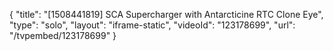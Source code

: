 {
    "title": "[1508441819] SCA Supercharger with Antarcticine   RTC Clone Eye",
    "type": "solo",
    "layout": "iframe-static",
    "videoId": "123178699",
    "url": "\/tvpembed\/123178699"
}